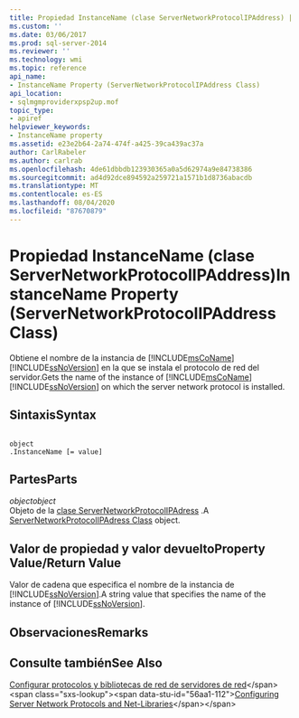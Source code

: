 ```yaml
---
title: Propiedad InstanceName (clase ServerNetworkProtocolIPAddress) | Microsoft Docs
ms.custom: ''
ms.date: 03/06/2017
ms.prod: sql-server-2014
ms.reviewer: ''
ms.technology: wmi
ms.topic: reference
api_name:
- InstanceName Property (ServerNetworkProtocolIPAddress Class)
api_location:
- sqlmgmproviderxpsp2up.mof
topic_type:
- apiref
helpviewer_keywords:
- InstanceName property
ms.assetid: e23e2b64-2a74-474f-a425-39ca439ac37a
author: CarlRabeler
ms.author: carlrab
ms.openlocfilehash: 4de61dbbdb123930365a0a5d62974a9e84738386
ms.sourcegitcommit: ad4d92dce894592a259721a1571b1d8736abacdb
ms.translationtype: MT
ms.contentlocale: es-ES
ms.lasthandoff: 08/04/2020
ms.locfileid: "87670879"
---
```

# <a name="instancename-property-servernetworkprotocolipaddress-class"></a><span data-ttu-id="56aa1-102">Propiedad InstanceName (clase ServerNetworkProtocolIPAddress)</span><span class="sxs-lookup"><span data-stu-id="56aa1-102">InstanceName Property (ServerNetworkProtocolIPAddress Class)</span></span>
  <span data-ttu-id="56aa1-103">Obtiene el nombre de la instancia de [!INCLUDE[msCoName](../../../includes/msconame-md.md)] [!INCLUDE[ssNoVersion](../../../includes/ssnoversion-md.md)] en la que se instala el protocolo de red del servidor.</span><span class="sxs-lookup"><span data-stu-id="56aa1-103">Gets the name of the instance of [!INCLUDE[msCoName](../../../includes/msconame-md.md)] [!INCLUDE[ssNoVersion](../../../includes/ssnoversion-md.md)] on which the server network protocol is installed.</span></span>  
  
## <a name="syntax"></a><span data-ttu-id="56aa1-104">Sintaxis</span><span class="sxs-lookup"><span data-stu-id="56aa1-104">Syntax</span></span>  
  
```  
  
object  
.InstanceName [= value]  
```  
  
## <a name="parts"></a><span data-ttu-id="56aa1-105">Partes</span><span class="sxs-lookup"><span data-stu-id="56aa1-105">Parts</span></span>  
 <span data-ttu-id="56aa1-106">*object*</span><span class="sxs-lookup"><span data-stu-id="56aa1-106">*object*</span></span>  
 <span data-ttu-id="56aa1-107">Objeto de la [clase ServerNetworkProtocolIPAdress](servernetworkprotocolipaddress-class.md) .</span><span class="sxs-lookup"><span data-stu-id="56aa1-107">A [ServerNetworkProtocolIPAdress Class](servernetworkprotocolipaddress-class.md) object.</span></span>  
  
## <a name="property-valuereturn-value"></a><span data-ttu-id="56aa1-108">Valor de propiedad y valor devuelto</span><span class="sxs-lookup"><span data-stu-id="56aa1-108">Property Value/Return Value</span></span>  
 <span data-ttu-id="56aa1-109">Valor de cadena que especifica el nombre de la instancia de [!INCLUDE[ssNoVersion](../../../includes/ssnoversion-md.md)].</span><span class="sxs-lookup"><span data-stu-id="56aa1-109">A string value that specifies the name of the instance of [!INCLUDE[ssNoVersion](../../../includes/ssnoversion-md.md)].</span></span>  
  
## <a name="remarks"></a><span data-ttu-id="56aa1-110">Observaciones</span><span class="sxs-lookup"><span data-stu-id="56aa1-110">Remarks</span></span>  
  
## <a name="see-also"></a><span data-ttu-id="56aa1-111">Consulte también</span><span class="sxs-lookup"><span data-stu-id="56aa1-111">See Also</span></span>  
 <span data-ttu-id="56aa1-112">[Configurar protocolos y bibliotecas de red de servidores de red](https://msdn.microsoft.com/library/ms177485\(v=sql.100\).aspx)</span><span class="sxs-lookup"><span data-stu-id="56aa1-112">[Configuring Server Network Protocols and Net-Libraries](https://msdn.microsoft.com/library/ms177485\(v=sql.100\).aspx)</span></span>  
  
  
